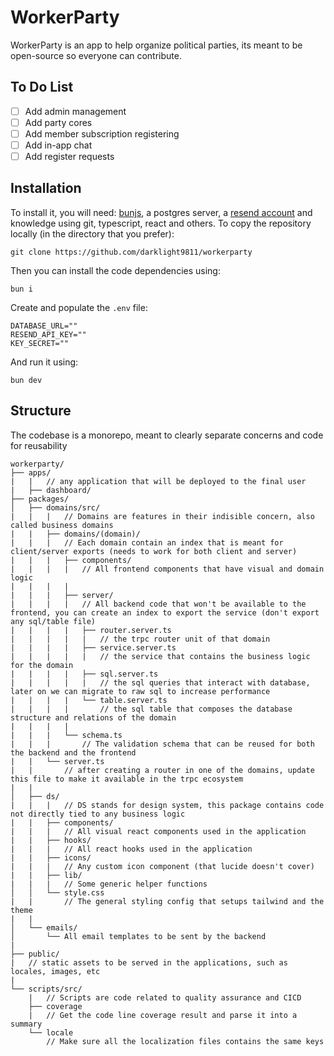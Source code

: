 # WorkerParty

WorkerParty is an app to help organize political parties, its meant to be open-source so everyone can contribute.

## To Do List
- [ ] Add admin management
- [ ] Add party cores
- [ ] Add member subscription registering
- [ ] Add in-app chat
- [ ] Add register requests

## Installation

To install it, you will need: [bunjs](bun.sh), a postgres server, a [resend account](https://resend.com/) and knowledge using git, typescript, react and others. To copy the repository locally (in the directory that you prefer):

```
git clone https://github.com/darklight9811/workerparty
```

Then you can install the code dependencies using:
```
bun i
```

Create and populate the `.env` file:
```
DATABASE_URL=""
RESEND_API_KEY=""
KEY_SECRET=""
```

And run it using:
```
bun dev
```

## Structure
The codebase is a monorepo, meant to clearly separate concerns and code for reusability

```
workerparty/
├── apps/
|	|	// any application that will be deployed to the final user
|	├── dashboard/
├── packages/
│   ├── domains/src/
|	|	|	// Domains are features in their indisible concern, also called business domains
|	|	├── domains/(domain)/
|	|	|	// Each domain contain an index that is meant for client/server exports (needs to work for both client and server)
|	|	|	├── components/
|	|	|	|	// All frontend components that have visual and domain logic
|	|	|	|
|	|	|	├── server/
|	|	|	|	// All backend code that won't be available to the frontend, you can create an index to export the service (don't export any sql/table file)
|	|	|	|	├── router.server.ts
|	|	|	|	|	// the trpc router unit of that domain
|	|	|	|	├── service.server.ts
|	|	|	|	|	// the service that contains the business logic for the domain
|	|	|	|	├── sql.server.ts
|	|	|	|	|	// the sql queries that interact with database, later on we can migrate to raw sql to increase performance
|	|	|	|	└── table.server.ts
|	|	|	|		// the sql table that composes the database structure and relations of the domain
|	|	|	|
|	|	|	└── schema.ts
|	|	|		// The validation schema that can be reused for both the backend and the frontend
|	|	└── server.ts
|	|		// after creating a router in one of the domains, update this file to make it available in the trpc ecosystem
|	|
│   ├── ds/
|	|	|	// DS stands for design system, this package contains code not directly tied to any business logic
|	|	├── components/
|	|	|	// All visual react components used in the application
|	|	├── hooks/
|	|	|	// All react hooks used in the application
|	|	├── icons/
|	|	|	// Any custom icon component (that lucide doesn't cover)
|	|	├── lib/
|	|	|	// Some generic helper functions
│   │   └── style.css
|	|	 	// The general styling config that setups tailwind and the theme
|	|	
│   └── emails/
│       └── All email templates to be sent by the backend
|
├── public/
|	// static assets to be served in the applications, such as locales, images, etc
|
└── scripts/src/
	|	// Scripts are code related to quality assurance and CICD
	├── coverage
	|	// Get the code line coverage result and parse it into a summary
	└── locale
		// Make sure all the localization files contains the same keys

```